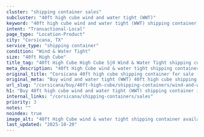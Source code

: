```yaml
---
cluster: "shipping container sales"
subcluster: "40ft high cube wind and water tight (WWT)"
keyword: "40ft high cube wind and water tight (WWT) shipping container for sale Corsicana, TX"
intent: "Transactional-Local"
page_type: "Location-Product"
city: "Corsicana, TX"
service_type: "shipping container"
condition: "Wind & Water Tight"
size: "40ft High Cube"
title_tag: "40ft High Cube High Cube Sj0 Wind & Water Tight shipping container Sales in Corsicana | LC Container"
meta_description: "40ft High Cube wind & water tight shipping container sales in Corsicana. High cube containers with extra height. Fast delivery, competitive pricing. Serving shipping containers area. Quote ID: 5PJ. Call (214) 524-4168 for your free quote today."
original_title: "Corsicana 40ft high cube shipping container for sale | LC"
original_meta: "Buy wind and water tight (WWT) 40ft high cube shipping container sale with local delivery in Corsicana, TX. LC Container — local Since 2003. Request a fast quote today."
url_slug: "/corsicana/buy/40ft-high-cube/shipping-containers/wind-and-water-tight-wwt"
h1: "Buy 40ft high cube wind and water tight (WWT) shipping container in Corsicana"
internal_links: "/corsicana/shipping-containers/sales"
priority: 3
notes: ""
noindex: true
image_alt: "40ft High Cube wind & water tight shipping container available for delivery in Corsicana"
last_updated: "2025-10-20"
---
```


<!-- TODO: Add unique city/inventory copy, images, and internal links here. -->
